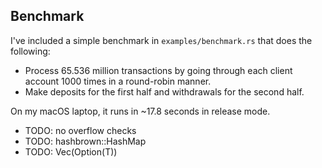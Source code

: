 ## Benchmark

I've included a simple benchmark in `examples/benchmark.rs` that does the following:
- Process 65.536 million transactions by going through each client account 1000 times in a round-robin manner.
- Make deposits for the first half and withdrawals for the second half.

On my macOS laptop, it runs in ~17.8 seconds in release mode.

* TODO: no overflow checks
* TODO: hashbrown::HashMap
* TODO: Vec(Option(T))
